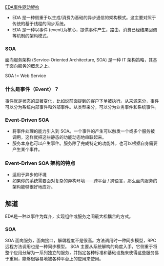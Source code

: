 [EDA事件驱动架构](https://www.cnblogs.com/lishijia/p/5475452.html)

- EDA 是一种侧重于以生成/消费为基础的异步通信的架构模式。这主要对照于传统的基于线程的同步系统。
- EDA 是一种以事件 (event)为核心，提供事件产生，路由，消费已经结果回调等机制的架构模式。

### SOA
面向服务架构 (Service-Oriented Architecture, SOA) 是一种 IT 架构策略，其基于面向服务的概念之上。

SOA != Web Service

### 什么是事件（Event）？
事件就是状态的显著变化，比如说前面提到的客户下单被执行。从来源来分，事件可以分为系统内部事件和外部事件。从类型来分，可以分为业务事件和系统事件。

### Event-Driven SOA
- 将事件处理的能力引入到 SOA。一个事件的产生可以触发一个或多个服务被调用，这样就把这些静态的功能动态地串联起来。
- 服务本身也可以产生事件。服务除了完成特定的功能外，也可以根据自身需要产生某个事件。

### Event-Driven SOA 架构的特点
- 适用于异步的环境
- 如果你的系统需要面对复杂的异构环境——跨平台 / 跨语言，那么面向服务的架构能够很好地应对。

## 解道
EDA是一种以事件为媒介，实现组件或服务之间最大松耦合的方式。

### SOA
SOA 面向服务，面向接口，解耦程度不是很高。方法调用时一种同步模型，RPC远程方法调用也是一种同步模型。
SOA 主要从系统解构的角度入手，它侧重于将整个应用分解为一系列独立的服务，并指定各种标准和基础设施来使得这些服务易于重用，能够很容易地被各种平台上的应用来使用。